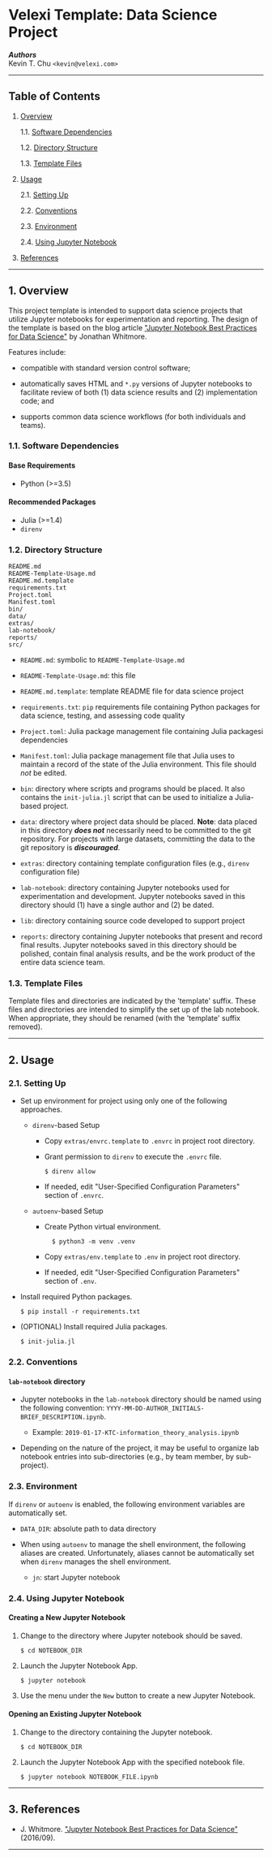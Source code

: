Velexi Template: Data Science Project
=====================================

___Authors___  
Kevin T. Chu `<kevin@velexi.com>`

------------------------------------------------------------------------------

Table of Contents
-----------------

1. [Overview][#1]

   1.1. [Software Dependencies][#1.1]

   1.2. [Directory Structure][#1.2]

   1.3. [Template Files][#1.3]

2. [Usage][#2]

   2.1. [Setting Up][#2.1]

   2.2. [Conventions][#2.2]

   2.3. [Environment][#2.3]

   2.4. [Using Jupyter Notebook][#2.4]

3. [References][#3]

------------------------------------------------------------------------------

## 1. Overview

This project template is intended to support data science projects that
utilize Jupyter notebooks for experimentation and reporting. The design of
the template is based on the blog article
["Jupyter Notebook Best Practices for Data Science"][#whitmore-2016] by
Jonathan Whitmore.

Features include:

* compatible with standard version control software;

* automatically saves HTML and `*.py` versions of Jupyter notebooks to
  facilitate review of both (1) data science results and (2) implementation
  code; and

* supports common data science workflows (for both individuals and teams).

### 1.1. Software Dependencies

#### Base Requirements

* Python (>=3.5)

#### Recommended Packages ####

* Julia (>=1.4)
* `direnv`

### 1.2. Directory Structure

    README.md
    README-Template-Usage.md
    README.md.template
    requirements.txt
    Project.toml
    Manifest.toml
    bin/
    data/
    extras/
    lab-notebook/
    reports/
    src/

* `README.md`: symbolic to `README-Template-Usage.md`

* `README-Template-Usage.md`: this file

* `README.md.template`: template README file for data science project

* `requirements.txt`: `pip` requirements file containing Python packages for
  data science, testing, and assessing code quality

* `Project.toml`: Julia package management file containing Julia packagesi
  dependencies

* `Manifest.toml`: Julia package management file that Julia uses to maintain
  a record of the state of the Julia environment. This file should _not_ be
  edited.

* `bin`: directory where scripts and programs should be placed. It also
  contains the `init-julia.jl` script that can be used to initialize a
  Julia-based project.

* `data`: directory where project data should be placed. __Note__: data placed
  in this directory ___does not___ necessarily need to be committed to the git
  repository. For projects with large datasets, committing the data to the git
  repository is ___discouraged___.

* `extras`: directory containing template configuration files (e.g., `direnv`
  configuration file)

* `lab-notebook`: directory containing Jupyter notebooks used for
  experimentation and development. Jupyter notebooks saved in this directory
  should (1) have a single author and (2) be dated.

* `lib`: directory containing source code developed to support project

* `reports`: directory containing Jupyter notebooks that present and record
  final results. Jupyter notebooks saved in this directory should be polished,
  contain final analysis results, and be the work product of the entire data
  science team.

### 1.3. Template Files

Template files and directories are indicated by the 'template' suffix. These
files and directories are intended to simplify the set up of the lab notebook.
When appropriate, they should be renamed (with the 'template' suffix removed).

------------------------------------------------------------------------------

## 2. Usage

### 2.1. Setting Up

* Set up environment for project using only one of the following approaches.

  * `direnv`-based Setup

    * Copy `extras/envrc.template` to `.envrc` in project root directory.

    * Grant permission to `direnv` to execute the `.envrc` file.

      ```shell
      $ direnv allow
      ```

    * If needed, edit "User-Specified Configuration Parameters" section of
      `.envrc`.

  * `autoenv`-based Setup

    * Create Python virtual environment.

      ```shell
        $ python3 -m venv .venv
      ```

    * Copy `extras/env.template` to `.env` in project root directory.

    * If needed, edit "User-Specified Configuration Parameters" section of
      `.env`.

* Install required Python packages.

    ```shell
    $ pip install -r requirements.txt
    ```

* (OPTIONAL) Install required Julia packages.

    ```shell
    $ init-julia.jl
    ```

### 2.2. Conventions

#### `lab-notebook` directory

* Jupyter notebooks in the `lab-notebook` directory should be named using the
  following convention: `YYYY-MM-DD-AUTHOR_INITIALS-BRIEF_DESCRIPTION.ipynb`.

  * Example: `2019-01-17-KTC-information_theory_analysis.ipynb`

* Depending on the nature of the project, it may be useful to organize lab
  notebook entries into sub-directories (e.g., by team member, by sub-project).

### 2.3. Environment

If `direnv` or `autoenv` is enabled, the following environment variables are
automatically set.

* `DATA_DIR`: absolute path to data directory

* When using `autoenv` to manage the shell environment, the following aliases
  are created. Unfortunately, aliases cannot be automatically set when `direnv`   manages the shell environment.

  * `jn`: start Jupyter notebook

### 2.4. Using Jupyter Notebook

#### Creating a New Jupyter Notebook

1. Change to the directory where Jupyter notebook should be saved.

    ```shell
    $ cd NOTEBOOK_DIR
    ```

2. Launch the Jupyter Notebook App.

    ```shell
    $ jupyter notebook
    ```

3. Use the menu under the `New` button to create a new Jupyter Notebook.

#### Opening an Existing Jupyter Notebook

1. Change to the directory containing the Jupyter notebook.

    ```shell
    $ cd NOTEBOOK_DIR
    ```

2. Launch the Jupyter Notebook App with the specified notebook file.

    ```shell
    $ jupyter notebook NOTEBOOK_FILE.ipynb
    ```

------------------------------------------------------------------------------

## 3. References

* J. Whitmore.
  ["Jupyter Notebook Best Practices for Data Science"][#whitmore-2016]
  (2016/09).

------------------------------------------------------------------------------

[-----------------------------INTERNAL LINKS-----------------------------]: #

[#1]: #1-overview
[#1.1]: #11-software-dependencies
[#1.2]: #12-directory-structure
[#1.3]: #13-template-files

[#2]: #2-usage
[#2.1]: #21-setting-up
[#2.2]: #22-conventions
[#2.3]: #23-environment
[#2.4]: #24-using-jupyter-notebook

[#3]: #3-references

[-----------------------------EXTERNAL LINKS-----------------------------]: #

[#whitmore-2016]:
  https://www.svds.com/tbt-jupyter-notebook-best-practices-data-science/
